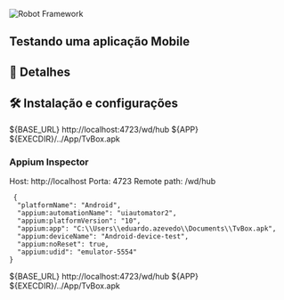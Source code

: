 ![Robot Framework](https://appium.io/docs/en/2.0/assets/images/appium-logo-horiz.png)

## Testando uma aplicação Mobile

  
## 📁 Detalhes 
 
## 🛠️ Instalação e configurações
 
${BASE_URL}            http://localhost:4723/wd/hub
${APP}                 ${EXECDIR}/../App/TvBox.apk


### Appium Inspector
Host:               http://localhost
Porta:              4723
Remote path:        /wd/hub

````
 {
  "platformName": "Android",
  "appium:automationName": "uiautomator2",
  "appium:platformVersion": "10",
  "appium:app": "C:\\Users\\eduardo.azevedo\\Documents\\TvBox.apk",
  "appium:deviceName": "Android-device-test",
  "appium:noReset": true,
  "appium:udid": "emulator-5554"
}
````


${BASE_URL}            http://localhost:4723/wd/hub
${APP}                 ${EXECDIR}/../App/TvBox.apk
 